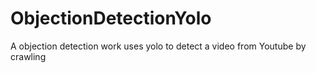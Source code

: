 # ObjectionDetectionYolo
A objection detection work uses yolo to detect a video from Youtube by crawling
